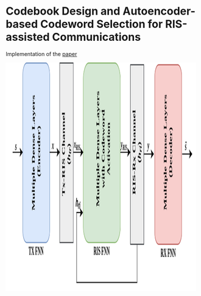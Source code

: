 # Codebook Design and Autoencoder-based Codeword Selection for RIS-assisted Communications

Implementation of the <a href="https://www.techrxiv.org/articles/preprint/Codebook_Design_for_RIS-assisted_Communications/22776533)https://www.techrxiv.org/articles/preprint/Codebook_Design_for_RIS-assisted_Communications/22776533"> paper</a>


<img src="images/AEpaperDiagram.png" alt="Model Architecture" width="500" height="600">
